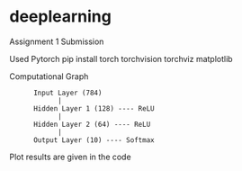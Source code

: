 # deeplearning
Assignment 1 Submission


Used Pytorch 
pip install torch torchvision torchviz matplotlib

Computational Graph 

          Input Layer (784) 
                |
          Hidden Layer 1 (128) ---- ReLU
                |
          Hidden Layer 2 (64) ---- ReLU
                |
          Output Layer (10) ---- Softmax

Plot results are given in the code
